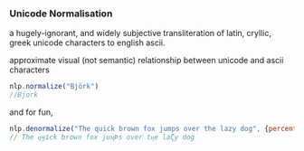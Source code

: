 
### Unicode Normalisation
a hugely-ignorant, and widely subjective transliteration of latin, cryllic, greek unicode characters to english ascii.

approximate visual (not semantic) relationship between unicode and ascii characters

```javascript
nlp.normalize("Björk")
//Bjork
```
and for fun,
```javascript
nlp.denormalize("The quick brown fox jumps over the lazy dog", {percentage:50})
// The ɋӈїck brown fox juӎÞs over tӊe laζy dog
```